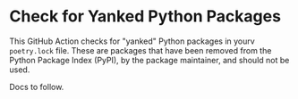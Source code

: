 # Check for Yanked Python Packages

This GitHub Action checks for "yanked" Python packages in yourv `poetry.lock`
file. These are packages that have been removed from the Python Package Index
(PyPI), by the package maintainer, and should not be used.

Docs to follow.
